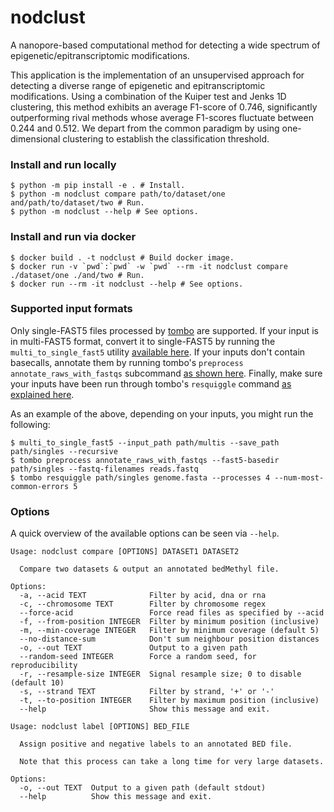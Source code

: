 # nodclust

A nanopore-based computational method for detecting a wide spectrum of
epigenetic/epitranscriptomic modifications.

This application is the implementation of an unsupervised approach for detecting
a diverse range of epigenetic and epitranscriptomic modifications. Using a
combination of the Kuiper test and Jenks 1D clustering, this method exhibits an
average F1-score of 0.746, significantly outperforming rival methods whose
average F1-scores fluctuate between 0.244 and 0.512. We depart from the common
paradigm by using one-dimensional clustering to establish the classification
threshold.

### Install and run locally
```shell
$ python -m pip install -e . # Install.
$ python -m nodclust compare path/to/dataset/one and/path/to/dataset/two # Run.
$ python -m nodclust --help # See options.
```

### Install and run via docker
```shell
$ docker build . -t nodclust # Build docker image.
$ docker run -v `pwd`:`pwd` -w `pwd` --rm -it nodclust compare ./dataset/one ./and/two # Run.
$ docker run --rm -it nodclust --help # See options.
```

### Supported input formats
Only single-FAST5 files processed by
[tombo](https://nanoporetech.github.io/tombo/index.html) are supported. If your
input is in multi-FAST5 format, convert it to single-FAST5 by running the
`multi_to_single_fast5` utility [available
here](https://github.com/nanoporetech/ont_fast5_api). If your inputs don't
contain basecalls, annotate them by running tombo's `preprocess
annotate_raws_with_fastqs` subcommand [as shown
here](https://nanoporetech.github.io/tombo/examples.html?highlight=annotate_raw_with_fastqs).
Finally, make sure your inputs have been run through tombo's `resquiggle`
command [as explained
here](https://nanoporetech.github.io/tombo/examples.html?highlight=resquiggle).

As an example of the above, depending on your inputs, you might run the following:
```shell
$ multi_to_single_fast5 --input_path path/multis --save_path path/singles --recursive
$ tombo preprocess annotate_raws_with_fastqs --fast5-basedir path/singles --fastq-filenames reads.fastq
$ tombo resquiggle path/singles genome.fasta --processes 4 --num-most-common-errors 5
```

### Options
A quick overview of the available options can be seen via `--help`.

```text
Usage: nodclust compare [OPTIONS] DATASET1 DATASET2

  Compare two datasets & output an annotated bedMethyl file.

Options:
  -a, --acid TEXT              Filter by acid, dna or rna
  -c, --chromosome TEXT        Filter by chromosome regex
  --force-acid                 Force read files as specified by --acid
  -f, --from-position INTEGER  Filter by minimum position (inclusive)
  -m, --min-coverage INTEGER   Filter by minimum coverage (default 5)
  --no-distance-sum            Don't sum neighbour position distances
  -o, --out TEXT               Output to a given path
  --random-seed INTEGER        Force a random seed, for reproducibility
  -r, --resample-size INTEGER  Signal resample size; 0 to disable (default 10)
  -s, --strand TEXT            Filter by strand, '+' or '-'
  -t, --to-position INTEGER    Filter by maximum position (inclusive)
  --help                       Show this message and exit.
```

```text
Usage: nodclust label [OPTIONS] BED_FILE

  Assign positive and negative labels to an annotated BED file.

  Note that this process can take a long time for very large datasets.

Options:
  -o, --out TEXT  Output to a given path (default stdout)
  --help          Show this message and exit.
```
